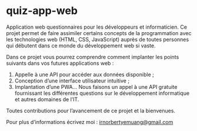 # quiz-app-web
Application web  questionnaires pour les développeurs et informaticien.
Ce projet permet de faire assimiler certains concepts de la programmation avec les technologies web (HTML, CSS, JavaScript) auprès de toutes personnes qui débutent dans ce monde du développement web si vaste.

Dans ce projet vous pourrez comprendre comment implanter les points suivants dans vos futures applications web :
1.	Appelle à une API pour accéder aux données disponible ;
2.	Conception d’une interface utilisateur intuitive ;
3.	Implantation d’une PWA…
Nous faisons un appel à une API gratuite fournissant les différentes questions sur le développement informatique et autres domaines de l’IT.

Toutes contributions pour l’avancement de ce projet et la bienvenues.

Pour plus d’informations écrivez moi : irnorbertyemuang@gmail.com 
